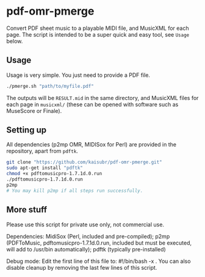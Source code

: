# pdf-omr-pmerge
Convert PDF sheet music to a playable MIDI file, and MusicXML for each page. The script is intended to be a super quick and easy tool, see `Usage` below.

## Usage
Usage is very simple. You just need to provide a PDF file. 

```bash
./pmerge.sh "path/to/myfile.pdf"
```

The outputs will be `RESULT.mid` in the same directory, and MusicXML files for each page in `musicxml/` (these can be opened with software such as MuseScore or Finale).

## Setting up
All dependencies (p2mp OMR, MIDISox for Perl) are provided in the repository, apart from `pdftk`.

```bash
git clone "https://github.com/kaisubr/pdf-omr-pmerge.git"
sudo apt-get install "pdftk"
chmod +x pdftomusicpro-1.7.1d.0.run
./pdftomusicpro-1.7.1d.0.run
p2mp 
# You may kill p2mp if all steps run successfully.
```

## More stuff
Please use this script for private use only, not commercial use.

Dependencies: MidiSox (Perl, included and pre-compiled); p2mp (PDFToMusic, pdftomusicpro-1.7.1d.0.run, included but must be executed, will add to /usr/bin automatically); pdftk (typically pre-installed)
 
Debug mode: Edit the first line of this file to: #!/bin/bash -x . You can also disable cleanup by removing the last few lines of this script.

